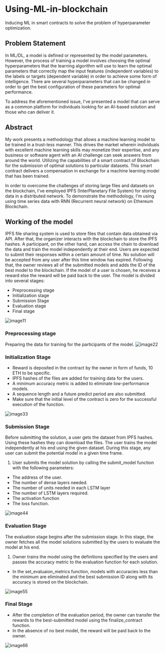 # Using-ML-in-blockchain
Inducing ML in smart contracts to solve the problem of hyperparameter optimization.

## Problem Statement
In ML/DL, a model is defined or represented by the model parameters. However, the process of training a model involves choosing the optimal hyperparameters that the learning algorithm will use to learn the optimal parameters that correctly map the input features (independent variables) to the labels or targets (dependent variable) in order to achieve some form of intelligence.
There are several hyperparameters that can be changed in order to get the best configuration of these parameters for optimal performance.

To address the aforementioned issue, I've presented a model that can serve as a common platform for individuals looking for an AI-based solution and those who can deliver it.

## Abstract
My work presents a methodology that allows a machine learning model to be trained in a trust-less manner. This drives the market wherein individuals with excellent machine learning skills may
monetize their expertise, and any business or software agent with an AI challenge can seek answers from around the world. Utilizing the capabilities of a smart contract of
Blockchain for the submission of optimal solutions to particular datasets. This smart contract delivers a compensation in exchange for a machine learning model that has been
trained. 

In order to overcome the challenges of storing large files and datasets on the blockchain, I've employed IPFS (InterPlanetary File System) for storing data in a distributed network. To demonstrate the methodology, I'm using using time series data with RNN
(Recurrent neural network) on Ethereum Blockchain.

## Working of the model
IPFS file sharing system is used to store files that contain data obtained via API. After that, the organizer interacts with the blockchain to store the IPFS hashes. A participant, on the other hand, can access the chain to download the data and train the model independently at their end. Users are expected to submit their responses within a certain amount of time. No solution will be accepted from any user after this time window has expired. Following that, the owner reviews all of the submitted models and adds the ID of the best model to the blockchain. If the model of a user is chosen, he receives a reward else the reward will be paid back to the user.
The model is divided into several stages:
* Preprocessing stage
* Initialization stage
* Submission Stage
* Evaluation stage
* Final stage

![image11](https://user-images.githubusercontent.com/45707143/173199426-dee99ecf-935c-4eb8-839a-fff9d2b465c6.PNG)

### Preprocessing stage
Preparing the data for training for the participants of the model.
![image22](https://user-images.githubusercontent.com/45707143/173199626-e0f938dd-b067-4bb1-9667-34a616954c4d.PNG)

### Initialization Stage
* Reward is deposited in the contract by the owner in form of funds, 10 ETH to be specific.
* IPFS hashes of the files are added for training data for the users.
* A minimum accuracy metric is added to eliminate low-performance models.
* A sequence length and a future predict period are also submitted.
* Make sure that the initial level of the contract is zero for the successful execution of the function.

![image33](https://user-images.githubusercontent.com/45707143/173199741-4590495c-d752-46d6-9cc0-5f28ab43cb62.PNG)

### Submission Stage
Before submitting the solution, a user gets the dataset from IPFS hashes. Using these hashes they can download the files. The user trains the model independently at his end using the given dataset. During this stage, any user can submit the potential model in a given time frame.

1. User submits the model solution by calling the submit_model function with the following parameters:
  * The address of the user.
  * The number of dense layers needed.
  * The number of units needed in each LSTM layer
  * The number of LSTM layers required.
  * The activation function
  * The loss function.
  
  ![image44](https://user-images.githubusercontent.com/45707143/173199901-ec5782f4-ae9f-4cde-b993-f1aa3d841970.PNG)
  
  ### Evaluation Stage
  The evaluation stage begins after the submission stage. In this stage, the owner fetches all the model solutions submitted by the users to evaluate the model at his end. 

1. Owner trains the model using the definitions specified by the users and passes the accuracy metric to the evaluation function for each solution.

* In the set_evaluaion_metrics function, models with accuracies less than the minimum are eliminated and the best submission ID along with its accuracy is stored on the blockchain.

![image55](https://user-images.githubusercontent.com/45707143/173200060-4683d784-5e30-469d-b0a4-440a84c871db.PNG)

### Final Stage

* After the completion of the evaluation period, the owner can transfer the rewards to the best-submitted model using the finalize_contract function.
* In the absence of no best model, the reward will be paid back to the owner.

![image66](https://user-images.githubusercontent.com/45707143/173200125-021c183d-db5c-4005-95d3-683ef2285809.PNG)






